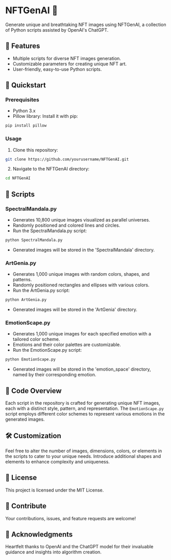 # NFTGenAI 🎨

Generate unique and breathtaking NFT images using NFTGenAI, a collection of Python scripts assisted by OpenAI's ChatGPT.

## 🌟 Features

- Multiple scripts for diverse NFT images generation.
- Customizable parameters for creating unique NFT art.
- User-friendly, easy-to-use Python scripts.

## 🚀 Quickstart

### Prerequisites

- Python 3.x
- Pillow library: Install it with pip:

```bash
pip install pillow
```

### Usage

1. Clone this repository:
```bash
git clone https://github.com/yourusername/NFTGenAI.git
```
2. Navigate to the NFTGenAI directory:
```bash
cd NFTGenAI
```

## 📜 Scripts

### SpectralMandala.py

- Generates 10,800 unique images visualized as parallel universes.
- Randomly positioned and colored lines and circles.
- Run the SpectralMandala.py script:
```bash
python SpectralMandala.py
```
- Generated images will be stored in the 'SpectralMandala' directory.

### ArtGenia.py

- Generates 1,000 unique images with random colors, shapes, and patterns.
- Randomly positioned rectangles and ellipses with various colors.
- Run the ArtGenia.py script:
```bash
python ArtGenia.py
```
- Generated images will be stored in the 'ArtGenia' directory.

### EmotionScape.py

- Generates 1,000 unique images for each specified emotion with a tailored color scheme.
- Emotions and their color palettes are customizable.
- Run the EmotionScape.py script:
```bash
python EmotionScape.py
```
- Generated images will be stored in the 'emotion_space' directory, named by their corresponding emotion.

## 🧠 Code Overview

Each script in the repository is crafted for generating unique NFT images, each with a distinct style, pattern, and representation. The `EmotionScape.py` script employs different color schemes to represent various emotions in the generated images.

## 🛠️ Customization

Feel free to alter the number of images, dimensions, colors, or elements in the scripts to cater to your unique needs. Introduce additional shapes and elements to enhance complexity and uniqueness.

## 📄 License

This project is licensed under the MIT License.

## 🤝 Contribute

Your contributions, issues, and feature requests are welcome!

## 🙏 Acknowledgments

Heartfelt thanks to OpenAI and the ChatGPT model for their invaluable guidance and insights into algorithm creation.

```
